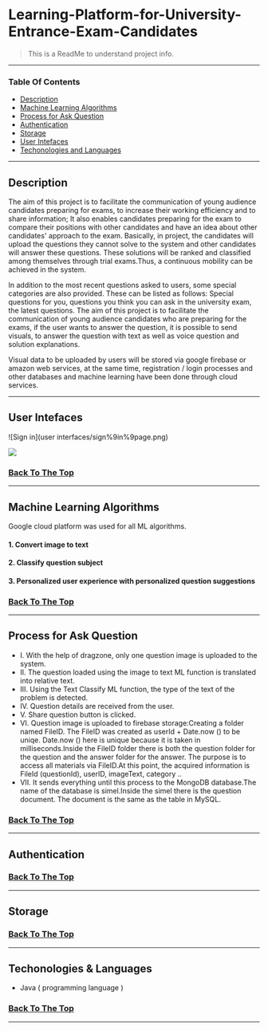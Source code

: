 # Learning-Platform-for-University-Entrance-Exam-Candidates

>This is a ReadMe to understand project info.

---

### Table Of Contents

- [Description](#description)
- [Machine Learning Algorithms](#machine-learning-algorithms)
- [Process for Ask Question](#process-for-ask-question)
- [Authentication](#authentication)
- [Storage](#storage)
- [User Intefaces](#user-interfaces)
- [Techonologies and Languages](#languages)

---

## Description

The aim of this project is to facilitate the communication of young audience candidates preparing for exams, to increase their working efficiency and to share information;
It also enables candidates preparing for the exam to compare their positions with other candidates and have an idea about other candidates' approach to the exam.
Basically, in project, the candidates will upload the questions they cannot solve to the system and other candidates will answer these questions.
These solutions will be ranked and classified among themselves through trial exams.Thus, a continuous mobility can be achieved in the system.

In addition to the most recent questions asked to users, some special categories are also provided.
These can be listed as follows: Special questions for you, questions you think you can ask in the university exam, the latest questions.
The aim of this project is to facilitate the communication of young audience candidates who are preparing for the exams,
if the user wants to answer the question, it is possible to send visuals, to answer the question with text as well as voice question and solution explanations.

Visual data to be uploaded by users will be stored via google firebase or amazon web services, at the same time, registration / login processes and
other databases and machine learning have been done through cloud services.


---
## User Intefaces

![Sign in](user interfaces/sign%9in%9page.png)

![ ](screenshots/socket%20tunnel%20process%20comunication.jpg)

### [Back To The Top](#Software-Architecture-for-Natural-Disaster)

---

## Machine Learning Algorithms

Google cloud platform was used for all ML algorithms.

#### 1. Convert  image to text
#### 2. Classify question subject
#### 3. Personalized user experience with personalized question suggestions


### [Back To The Top](#Software-Architecture-for-Natural-Disaster)

---

## Process for Ask Question

- I. With the help of dragzone, only one question image is uploaded to the system.
- II. The question loaded using the image to text ML function is translated into relative text.
- III. Using the Text Classify ML function, the type of the text of the problem is detected.
- IV. Question details are received from the user.
- V. Share question button is clicked.
- VI. Question image is uploaded to firebase storage:Creating a folder named FileID. The FileID was created as userId + Date.now () to be uniqe. Date.now () here is unique because it is taken in milliseconds.Inside the FileID folder there is both the question folder for the question and the answer folder for the answer. The purpose is to access all materials via FileID.At this point, the acquired information is FileId (questionId), userID, imageText, category ..
- VII. It sends everything until this process to the MongoDB database.The name of the database is simel.Inside the simel there is the question document. The document is the same as the table in MySQL.


### [Back To The Top](#Software-Architecture-for-Natural-Disaster)

---

## Authentication


### [Back To The Top](#Software-Architecture-for-Natural-Disaster)
---

## Storage


### [Back To The Top](#Software-Architecture-for-Natural-Disaster)
---


## Techonologies & Languages

- Java ( programming language )


### [Back To The Top](#Software-Architecture-for-Natural-Disaster)

---



